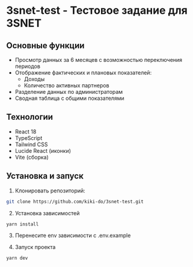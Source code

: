 # 3snet-test - Тестовое задание для 3SNET

## Основные функции

- Просмотр данных за 6 месяцев с возможностью переключения периодов
- Отображение фактических и плановых показателей:
  - Доходы
  - Количество активных партнеров
- Разделение данных по администраторам
- Сводная таблица с общими показателями

## Технологии

- React 18
- TypeScript
- Tailwind CSS
- Lucide React (иконки)
- Vite (сборка)

## Установка и запуск

1. Клонировать репозиторий:

```bash
git clone https://github.com/kiki-do/3snet-test.git
```

2. Установка зависимостей

```bash
yarn install
```

3. Перенесите env зависимости с .env.example

4. Запуск проекта

```bash
yarn dev
```
